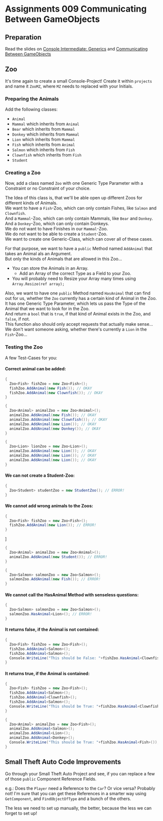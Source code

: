 # Assignments 009 Communicating Between GameObjects

## Preparation

Read the slides on [Console Intermediate: Generics](https://github.com/marczaku/csharp-intermediate/blob/main/slides/003.6-console-intermediate-2-generics.md) and [Communicating Between GameObjects](../slides/009-communicating-between-gameobjects.md)

## Zoo
It's time again to create a small Console-Project! Create it within `projects` and name it `ZooMZ`, where `MZ` needs to replaced with your Initials.

### Preparing the Animals

Add the following classes:
- `Animal`
- `Mammal` which inherits from `Animal`
- `Bear` which inherits from `Mammal`
- `Donkey` which inherits from `Mammal`
- `Lion` which inherits from `Mammal`
- `Fish` which inherits from `Animal`
- `Salmon` which inherits from `Fish`
- `Clownfish` which inherits from `Fish`
- `Student`

### Creating a Zoo

Now, add a class named `Zoo` with one Generic Type Parameter with a Constraint or no Constraint of your choice.

The Idea of this class is, that we'll be able open up different Zoos for different kinds of Animals.\
We want to have a `Fish`-Zoo, which can only contain Fishes, like `Salmon` and `Clownfish`.\
And a `Mammal`-Zoo, which can only contain Mammals, like `Bear` and `Donkey`.\
And a `Donkey`-Zoo, which can only contain Donkeys.\
We do not want to have Finishes in our `Mammal`-Zoo.\
We do not want to be able to create a `Student`-Zoo.\
We want to create one Generic-Class, which can cover all of these cases.

For that purpose, we want to have a `public` Method named `AddAnimal` that takes an Animal als an Argument.\
But only the kinds of Animals that are allowed in this Zoo...
- You can store the Animals in an Array.
  - Add an Array of the correct Type as a Field to your Zoo.
- You will probably need to Resize your Array many times using `Array.Resize(ref array);`

Also, we want to have one `public` Method named `HasAnimal` that can find out for us, whether the `Zoo` currently has a certain kind of Animal in the Zoo.\
It has one Generic Type Parameter, which lets us pass the Type of the Animal that we want to look for in the Zoo.\
And return a `bool` that is `true`, if that kind of Animal exists in the Zoo, and `false`, if not.\
This function also should only accept requests that actually make sense...\
We don't want someone asking, whether there's currently a `Lion` in the `Fish`-Zoo...

### Testing the Zoo

A few Test-Cases for you:

#### Correct animal can be added:

```cs
{
  Zoo<Fish> fishZoo = new Zoo<Fish>();
  fishZoo.AddAnimal(new Fish()); // OKAY
  fishZoo.AddAnimal(new Clownfish()); // OKAY
}
```

```cs
{
  Zoo<Animal> animalZoo = new Zoo<Animal>();
  animalZoo.AddAnimal(new Fish()); // OKAY
  animalZoo.AddAnimal(new Clownfish()); // OKAY
  animalZoo.AddAnimal(new Lion()); // OKAY
  animalZoo.AddAnimal(new Donkey()); // OKAY
}
```

```cs
{
  Zoo<Lion> lionZoo = new Zoo<Lion>();
  animalZoo.AddAnimal(new Lion()); // OKAY
  animalZoo.AddAnimal(new Lion()); // OKAY
  animalZoo.AddAnimal(new Lion()); // OKAY
}
```

#### We can not create a Student-Zoo:

```cs
{
  Zoo<Student> studentZoo = new StudentZoo(); // ERROR!
}
```

#### We cannot add wrong animals to the Zoos:

```cs
{
  Zoo<Fish> fishZoo = new Zoo<Fish>();
  fishZoo.AddAnimal(new Lion()); // ERROR!
}
```
]

```cs
{
  Zoo<Animal> animalZoo = new Zoo<Animal>();
  animalZoo.AddAnimal(new Student()); // ERROR!
}
```

```cs
{
  Zoo<Salmon> salmonZoo = new Zoo<Salmon>();
  salmonZoo.AddAnimal(new Fish()); // ERROR!
}
```

#### We cannot call the HasAnimal Method with senseless questions:

```cs
{
  Zoo<Salmon> salmonZoo = new Zoo<Salmon>();
  salmonZoo.HasAnimal<Lion>(); // ERROR!
}
```

#### It returns false, if the Animal is not contained:

```cs
{
  Zoo<Fish> fishZoo = new Zoo<Fish>();
  fishZoo.AddAnimal<Salmon>();
  fishZoo.AddAnimal<Salmon>();
  Console.WriteLine("This should be False: "+fishZoo.HasAnimal<Clownfish>());
}
```

#### It returns true, if the Animal is contained:

```cs
{
  Zoo<Fish> fishZoo = new Zoo<Fish>();
  fishZoo.AddAnimal<Salmon>();
  fishZoo.AddAnimal<Clownfish>();
  fishZoo.AddAnimal<Salmon>();
  Console.WriteLine("This should be True: "+fishZoo.HasAnimal<Clownfish>());
}
```

```cs
{
  Zoo<Animal> animalZoo = new Zoo<Fish>();
  animalZoo.AddAnimal<Salmon>();
  animalZoo.AddAnimal<Lion>();
  animalZoo.AddAnimal<Donkey>();
  Console.WriteLine("This should be True: "+fishZoo.HasAnimal<Fish>());
}
```

## Small Theft Auto Code Improvements

Go through your Small Theft Auto Project and see, if you can replace a few of those `public` Component Reference Fields.

e.g.: Does the `Player` need a Reference to the `Car`? Or vice versa? Probably not! I'm sure that you can get these References in a smarter way using `GetComponent`, and `FindObjectOfType` and a bunch of the others.

The less we need to set up manually, the better, because the less we can forget to set up!